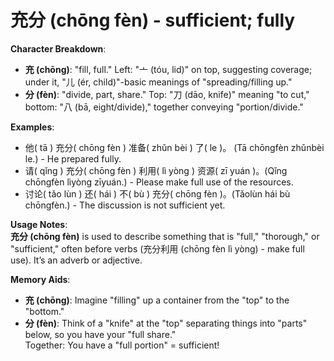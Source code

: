 # **充分 (chōng fèn) - sufficient; fully**

**Character Breakdown**:  
- **充 (chōng)**: "fill, full." Left: "亠 (tóu, lid)" on top, suggesting coverage; under it, "儿 (ér, child)"-basic meanings of "spreading/filling up."  
- **分 (fèn)**: "divide, part, share." Top: "刀 (dāo, knife)" meaning "to cut," bottom: "八 (bā, eight/divide)," together conveying "portion/divide."

**Examples**:  
- 他( tā ) 充分( chōng fèn ) 准备( zhǔn bèi ) 了( le )。 (Tā chōngfèn zhǔnbèi le.) - He prepared fully.  
- 请( qǐng ) 充分( chōng fèn ) 利用( lì yòng ) 资源( zī yuán )。(Qǐng chōngfèn lìyòng zīyuán.) - Please make full use of the resources.  
- 讨论( tǎo lùn ) 还( hái ) 不( bù ) 充分( chōng fèn )。(Tǎolùn hái bù chōngfèn.) - The discussion is not sufficient yet.

**Usage Notes**:  
**充分 (chōng fèn)** is used to describe something that is "full," "thorough," or "sufficient," often before verbs (充分利用 (chōng fèn lì yòng) - make full use). It’s an adverb or adjective.

**Memory Aids**:  
- **充 (chōng)**: Imagine "filling" up a container from the "top" to the "bottom."  
- **分 (fèn)**: Think of a "knife" at the "top" separating things into "parts" below, so you have your "full share."  
Together: You have a "full portion" = sufficient!